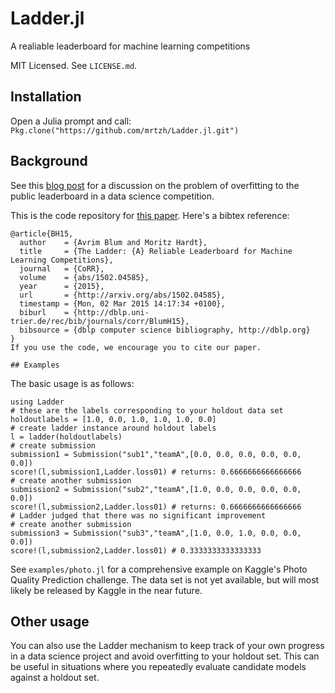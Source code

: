 # Ladder.jl

A realiable leaderboard for machine learning competitions

MIT Licensed. See `LICENSE.md`.

## Installation

Open a Julia prompt and call: `Pkg.clone("https://github.com/mrtzh/Ladder.jl.git")`

## Background

See this [blog post](http://blog.mrtz.org/2015/03/09/competition.html) for a discussion on the problem of overfitting to the public leaderboard in a data science competition.

This is the code repository for [this paper](http://arxiv.org/abs/1502.04585). Here's a bibtex reference:
```
@article{BH15,
  author    = {Avrim Blum and Moritz Hardt},
  title     = {The Ladder: {A} Reliable Leaderboard for Machine Learning Competitions},
  journal   = {CoRR},
  volume    = {abs/1502.04585},
  year      = {2015},
  url       = {http://arxiv.org/abs/1502.04585},
  timestamp = {Mon, 02 Mar 2015 14:17:34 +0100},
  biburl    = {http://dblp.uni-trier.de/rec/bib/journals/corr/BlumH15},
  bibsource = {dblp computer science bibliography, http://dblp.org}
}
If you use the code, we encourage you to cite our paper.

## Examples
```
The basic usage is as follows:
```
using Ladder
# these are the labels corresponding to your holdout data set
holdoutlabels = [1.0, 0.0, 1.0, 1.0, 1.0, 0.0]
# create ladder instance around holdout labels
l = ladder(holdoutlabels)
# create submission
submission1 = Submission("sub1","teamA",[0.0, 0.0, 0.0, 0.0, 0.0, 0.0])
score!(l,submission1,Ladder.loss01) # returns: 0.6666666666666666
# create another submission
submission2 = Submission("sub2","teamA",[1.0, 0.0, 0.0, 0.0, 0.0, 0.0])
score!(l,submission2,Ladder.loss01) # returns: 0.6666666666666666
# Ladder judged that there was no significant improvement
# create another submission
submission3 = Submission("sub3","teamA",[1.0, 0.0, 1.0, 0.0, 0.0, 0.0])
score!(l,submission2,Ladder.loss01) # 0.3333333333333333
```
See `examples/photo.jl` for a comprehensive example on Kaggle's Photo Quality Prediction challenge. The data set is not yet available, but will most likely be released by Kaggle in the near future.

## Other usage

You can also use the Ladder mechanism to keep track of your own progress in a data science project and avoid overfitting to your holdout set. This can be useful in situations where you repeatedly evaluate candidate models against a holdout set.
